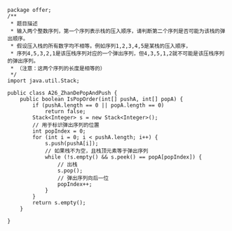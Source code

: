 	package offer;
	/**
	 * 题目描述	
	 * 输入两个整数序列，第一个序列表示栈的压入顺序，请判断第二个序列是否可能为该栈的弹出顺序。
	 * 假设压入栈的所有数字均不相等。例如序列1,2,3,4,5是某栈的压入顺序，
	 * 序列4,5,3,2,1是该压栈序列对应的一个弹出序列，但4,3,5,1,2就不可能是该压栈序列的弹出序列。
	 * （注意：这两个序列的长度是相等的）
	 */
	import java.util.Stack;
	
	public class A26_ZhanDePopAndPush {
		public boolean IsPopOrder(int[] pushA, int[] popA) {
			if (pushA.length == 0 || popA.length == 0)
				return false;
			Stack<Integer> s = new Stack<Integer>();
			// 用于标识弹出序列的位置
			int popIndex = 0;
			for (int i = 0; i < pushA.length; i++) {
				s.push(pushA[i]);
				// 如果栈不为空，且栈顶元素等于弹出序列
				while (!s.empty() && s.peek() == popA[popIndex]) {
					// 出栈
					s.pop();
					// 弹出序列向后一位
					popIndex++;
				}
			}
			return s.empty();
		}
	
	}
